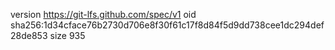 version https://git-lfs.github.com/spec/v1
oid sha256:1d34cface76b2730d706e8f30f61c17f8d84f5d9dd738cee1dc294def28de853
size 935
